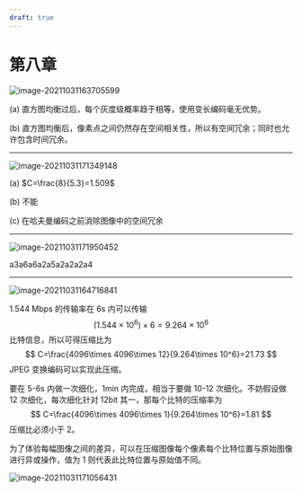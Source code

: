```yaml
---
draft: true
---
```


# 第八章

![image-20211031163705599](https://markdown-1303167219.cos.ap-shanghai.myqcloud.com/image-20211031163705599.png)

(a) 直方图均衡过后，每个灰度级概率趋于相等，使用变长编码毫无优势。

(b) 直方图均衡后，像素点之间仍然存在空间相关性，所以有空间冗余；同时也允许包含时间冗余。

****

![image-20211031171349148](https://markdown-1303167219.cos.ap-shanghai.myqcloud.com/image-20211031171349148.png)

(a) $C=\frac{8}{5.3}=1.509$

(b) 不能

(c) 在哈夫曼编码之前消除图像中的空间冗余

****

![image-20211031171950452](https://markdown-1303167219.cos.ap-shanghai.myqcloud.com/image-20211031171950452.png)

a3a6a6a2a5a2a2a2a4

****

![image-20211031164716841](https://markdown-1303167219.cos.ap-shanghai.myqcloud.com/image-20211031164716841.png)

1.544 Mbps 的传输率在 6s 内可以传输
$$
(1.544\times 10^6)\times 6=9.264\times 10^6
$$
比特信息，所以可得压缩比为
$$
C=\frac{4096\times 4096\times 12}{9.264\times 10^6}=21.73
$$
JPEG 变换编码可以实现此压缩。

要在 5-6s 内做一次细化，1min 内完成，相当于要做 10-12 次细化。不妨假设做 12 次细化，每次细化针对 12bit 其一，那每个比特的压缩率为
$$
C=\frac{4096\times 4096\times 1}{9.264\times 10^6}=1.81
$$
压缩比必须小于 2。

为了体验每幅图像之间的差异，可以在压缩图像每个像素每个比特位置与原始图像进行异或操作，值为 1 则代表此比特位置与原始值不同。

![image-20211031171056431](https://markdown-1303167219.cos.ap-shanghai.myqcloud.com/image-20211031171056431.png)